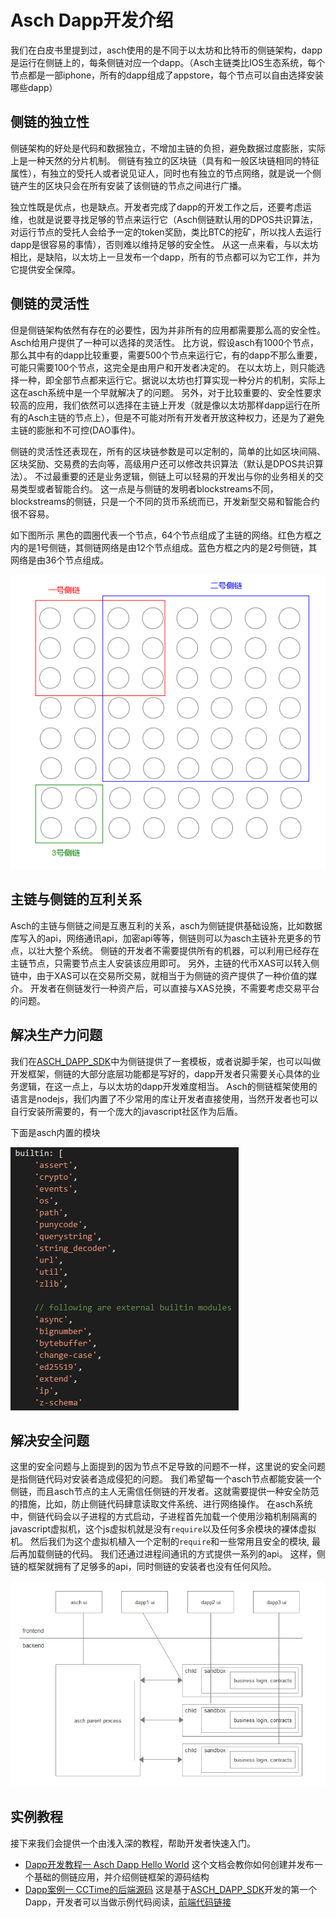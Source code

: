 # Asch Dapp开发介绍

我们在白皮书里提到过，asch使用的是不同于以太坊和比特币的侧链架构，dapp是运行在侧链上的，每条侧链对应一个dapp。（Asch主链类比IOS生态系统，每个节点都是一部iphone，所有的dapp组成了appstore，每个节点可以自由选择安装哪些dapp）

## 侧链的独立性

侧链架构的好处是代码和数据独立，不增加主链的负担，避免数据过度膨胀，实际上是一种天然的分片机制。
侧链有独立的区块链（具有和一般区块链相同的特征属性），有独立的受托人或者说见证人，同时也有独立的节点网络，就是说一个侧链产生的区块只会在所有安装了该侧链的节点之间进行广播。

独立性既是优点，也是缺点。开发者完成了dapp的开发工作之后，还要考虑运维，也就是说要寻找足够的节点来运行它（Asch侧链默认用的DPOS共识算法，对运行节点的受托人会给予一定的token奖励，类比BTC的挖矿，所以找人去运行dapp是很容易的事情），否则难以维持足够的安全性。
从这一点来看，与以太坊相比，是缺陷，以太坊上一旦发布一个dapp，所有的节点都可以为它工作，并为它提供安全保障。

## 侧链的灵活性

但是侧链架构依然有存在的必要性，因为并非所有的应用都需要那么高的安全性。Asch给用户提供了一种可以选择的灵活性。
比方说，假设asch有1000个节点，那么其中有的dapp比较重要，需要500个节点来运行它，有的dapp不那么重要，可能只需要100个节点，这完全是由用户和开发者决定的。
在以太坊上，则只能选择一种，即全部节点都来运行它。据说以太坊也打算实现一种分片的机制，实际上这在asch系统中是一个早就解决了的问题。
另外，对于比较重要的、安全性要求较高的应用，我们依然可以选择在主链上开发（就是像以太坊那样dapp运行在所有的Asch主链的节点上），但是不可能对所有开发者开放这种权力，还是为了避免主链的膨胀和不可控(DAO事件)。

侧链的灵活性还表现在，所有的区块链参数是可以定制的，简单的比如区块间隔、区块奖励、交易费的去向等，高级用户还可以修改共识算法（默认是DPOS共识算法）。
不过最重要的还是业务逻辑，侧链上可以轻易的开发出与你的业务相关的交易类型或者智能合约。
这一点是与侧链的发明者blockstreams不同，blockstreams的侧链，只是一个不同的货币系统而已，开发新型交易和智能合约很不容易。

如下图所示
黑色的圆圈代表一个节点，64个节点组成了主链的网络。红色方框之内的是1号侧链，其侧链网络是由12个节点组成。蓝色方框之内的是2号侧链，其网络是由36个节点组成。

![sidechain deploy architecture](../../assets/sidechain-deploy.png)

## 主链与侧链的互利关系

Asch的主链与侧链之间是互惠互利的关系，asch为侧链提供基础设施，比如数据库写入的api，网络通讯api，加密api等等，侧链则可以为asch主链补充更多的节点，以壮大整个系统。
侧链的开发者不需要提供所有的机器，可以利用已经存在主链节点，只需要节点主人安装该应用即可。
另外，主链的代币XAS可以转入侧链中，由于XAS可以在交易所交易，就相当于为侧链的资产提供了一种价值的媒介。
开发者在侧链发行一种资产后，可以直接与XAS兑换，不需要考虑交易平台的问题。

## 解决生产力问题

我们在[ASCH_DAPP_SDK](./asch_sdk_api.md)中为侧链提供了一套模板，或者说脚手架，也可以叫做开发框架，侧链的大部分底层功能都是写好的，dapp开发者只需要关心具体的业务逻辑，在这一点上，与以太坊的dapp开发难度相当。
Asch的侧链框架使用的语言是nodejs，我们内置了不少常用的库让开发者直接使用，当然开发者也可以自行安装所需要的，有一个庞大的javascript社区作为后盾。

下面是asch内置的模块

![inbuilt modules](../../assets/inbuilt-modules.png)

## 解决安全问题

这里的安全问题与上面提到的因为节点不足导致的问题不一样，这里说的安全问题是指侧链代码对安装者造成侵犯的问题。
我们希望每一个asch节点都能安装一个侧链，而且asch节点的主人无需信任侧链的开发者。这就需要提供一种安全防范的措施，比如，防止侧链代码肆意读取文件系统、进行网络操作。
在asch系统中，侧链代码会以子进程的方式启动，子进程首先加载一个使用沙箱机制隔离的javascript虚拟机，这个js虚拟机就是没有```require```以及任何多余模块的裸体虚拟机。
然后我们为这个虚拟机植入一个定制的```require```和一些常用且安全的模块, 最后再加载侧链的代码。
我们还通过进程间通讯的方式提供一系列的api。
这样，侧链的框架就拥有了足够多的api，同时侧链的安装者也没有任何风险。

![process structure](../../assets/process-structure.png)

## 实例教程

接下来我们会提供一个由浅入深的教程，帮助开发者快速入门。

- [Dapp开发教程一 Asch Dapp Hello World](./dapp_docs/1_hello.md)
  这个文档会教你如何创建并发布一个基础的侧链应用，并介绍侧链框架的源码结构
- [Dapp案例一 CCTime的后端源码](https://github.com/AschPlatform/cctime) 这是基于[ASCH_DAPP_SDK](./asch_sdk_api.md)开发的第一个Dapp，开发者可以当做示例代码阅读，[前端代码链接](https://github.com/AschPlatform/cctime-frontend)
